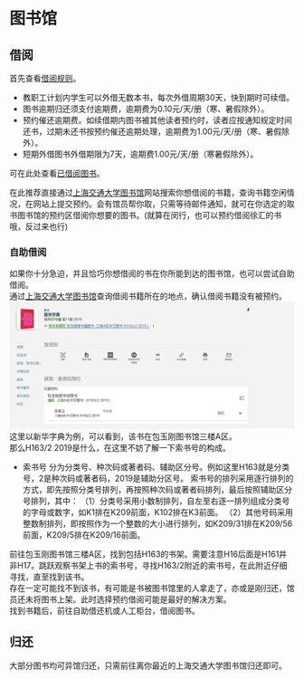# 图书馆

## 借阅
首先查看[借阅规则](https://www.lib.sjtu.edu.cn/f/content/detail.shtml?id=1830&lang=zh-cn)。

- 教职工计划内学生可以外借无数本书，每次外借周期30天，快到期时可续借。
- 图书逾期归还须支付逾期费，逾期费为0.10元/天/册（寒、暑假除外）。
- 预约催还逾期费。如续借期内图书被其他读者预约时，读者应按通知规定时间还书，过期未还书按预约催还逾期处理，逾期费为1.00元/天/册（寒、暑假除外）。
- 短期外借图书外借期限为7天，逾期费1.00元/天/册（寒暑假除外）。

可在此处查看[已借阅图书](http://weijieyue.lib.sjtu.edu.cn:8080/wechat/sjtu/nowlend)。

在此推荐直接通过[上海交通大学图书馆](https://www.lib.sjtu.edu.cn/f/main/index.shtml)网站搜索你想借阅的书籍，查询书籍空闲情况，在网站上提交预约。会有馆员帮你取，只需等待邮件通知，就可在你选定的取书图书馆的预约区借阅你想要的图书。(就算在闵行，也可以预约借阅徐汇的书哦，反过来也行)

### 自助借阅
如果你十分急迫，并且恰巧你想借阅的书在你所能到达的图书馆，也可以尝试自助借阅。  
通过[上海交通大学图书馆](https://www.lib.sjtu.edu.cn/f/main/index.shtml)查询借阅书籍所在的地点，确认借阅书籍没有被预约。  
![新华字典](./image/libraryBorrowExample.png)  
这里以新华字典为例，可以看到，该书在包玉刚图书馆三楼A区。  
那么H163/2 2019是什么，在这里不妨了解一下索书号的构成。

- 索书号
分为分类号、种次码或著者码、辅助区分号。例如这里H163就是分类号，2是种次码或著者码，2019是辅助分区号。
索书号的排列采用逐行排列的方式，即先按照分类号排列，再按照种次码或著者码排列，最后按照辅助区分号排列，其中：
（1）分类号采用小数制排列，自左至右逐一排列组成分类号的字母或数字，如K1排在K209前面，K102排在K3前面。
（2）其他号码采用整数制排列，即按照作为一个整数的大小进行排列，如K209/31排在K209/56前面，K209/5排在K209/16前面。

前往包玉刚图书馆三楼A区，找到包括H163的书架。需要注意H16后面是H161并非H17。跳跃观察书架上书的索书号，寻找H163/2附近的索书号，在此附近仔细寻找，直至找到该书。  
存在一定可能找不到该书，有可能是书被图书馆里的人拿走了，亦或是刚归还，馆员还未将图书上架。此时选择预约借阅可能是最好的解决方案。  
找到书籍后，前往自助借还机或人工柜台，借阅图书。

## 归还
大部分图书均可异馆归还，只需前往离你最近的上海交通大学图书馆归还即可。